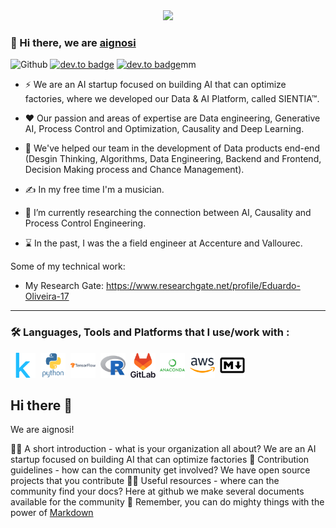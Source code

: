 <div id="header" align="center">
  <img src="https://media.giphy.com/media/ZeFG00TVXs54Pw4c8e/giphy.gif" width="300"/>
</div>

### 👋 Hi there, we are **[aignosi](https://www.aignosi.com/)**

![Github](https://img.shields.io/github/followers/Aignosi?style=social) 
[![dev.to badge](https://img.shields.io/badge/-aignosi-blue?style=flat&logo=linkedin)](https://www.linkedin.com/company/aignosi/) 
[![dev.to badge](https://img.shields.io/badge/-Twitter-blue?style=flat&logo=twitter)](https://twitter.com/Aignosi)mm
   

- ⚡ We are an AI startup focused on building AI that can optimize factories, where we developed our Data & AI Platform, called SIENTIA™.

- ❤️ Our passion and areas of expertise are Data engineering, Generative AI, Process Control and Optimization, Causality and Deep Learning.

- 🌟 We've helped our team in the development of Data products end-end (Desgin Thinking, Algorithms, Data Engineering, Backend and Frontend, Decision Making process and Chance Management).
 
- ✍️ In my free time I'm a musician.

- 🔭 I’m currently researching the connection between AI, Causality and Process Control Engineering.

- ⌛ In the past, I was the  a field engineer at Accenture and Vallourec.

Some of my technical work:
- My Research Gate: https://www.researchgate.net/profile/Eduardo-Oliveira-17

---

### :hammer_and_wrench: Languages, Tools and Platforms that I use/work with :

<div>
  <img src="https://github.com/devicons/devicon/blob/master/icons/kaggle/kaggle-original.svg" title="Kaggle" alt="Kaggle" width="40" height="40"/>&nbsp;
  <img src="https://github.com/devicons/devicon/blob/master/icons/python/python-original-wordmark.svg" title="Python" alt="Python" width="40" height="40"/>&nbsp;
  <img src="https://github.com/devicons/devicon/blob/master/icons/tensorflow/tensorflow-original-wordmark.svg" title="Tensorflow" alt="TF" width="40" height="40"/>&nbsp;
  <img src="https://github.com/devicons/devicon/blob/master/icons/r/r-original.svg" title="R" alt="R" width="40" height="40"/>&nbsp;
  <img src="https://github.com/devicons/devicon/blob/master/icons/gitlab/gitlab-original-wordmark.svg" title="Gitlab" alt="Git" width="40" height="40"/>&nbsp;
  <img src="https://github.com/devicons/devicon/blob/master/icons/anaconda/anaconda-original-wordmark.svg" title="Anaconda" alt="Conda" width="40" height="40"/>&nbsp;
  <img src="https://github.com/devicons/devicon/blob/master/icons/amazonwebservices/amazonwebservices-original-wordmark.svg" title="AWS" alt="AWS" width="40" height="40"/>&nbsp;
  <img src="https://github.com/devicons/devicon/blob/master/icons/markdown/markdown-original.svg" title="Markdown" alt="Markdown" width="40" height="40"/>&nbsp;

<div>

<!-- 
Future adds
[![Top Langs](https://github-readme-stats.vercel.app/api/top-langs/?username=edumagol&layout=compact&theme=vision-friendly-dark)](https://github.com/edumagol/github-readme-stats)

Reference for creating this profile README.md file
https://www.sitepoint.com/github-profile-readme/

-->

## Hi there 👋

We are aignosi!

🙋‍♀️ A short introduction - what is your organization all about? We are an AI startup focused on building AI that can optimize factories
🌈 Contribution guidelines - how can the community get involved? We have open source projects that you contribute
👩‍💻 Useful resources - where can the community find your docs? Here at github we make several documents available for the community
🧙 Remember, you can do mighty things with the power of [Markdown](https://docs.github.com/github/writing-on-github/getting-started-with-writing-and-formatting-on-github/basic-writing-and-formatting-syntax)

